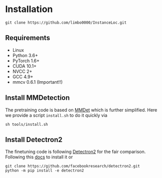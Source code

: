 # Installation

```shell
git clone https://github.com/limbo0000/InstanceLoc.git
```

## Requirements

- Linux
- Python 3.6+
- PyTorch 1.6+
- CUDA 10.1+
- NVCC 2+
- GCC 4.9+
- mmcv 0.6.1 (Important!!)

## Install MMDetection
The pretraining code is based on [MMDet](https://github.com/open-mmlab/mmdetection) which is further simplified. Here we provide a script `install.sh` to do it quickly via
```shell
sh tools/install.sh
```

## Install Detectron2
The finetuning code is following [Detectron2](https://github.com/facebookresearch/detectron2/tree/f50ec07cf220982e2c4861c5a9a17c4864ab5bfd) for the fair comparison. Following this [docs](https://github.com/facebookresearch/detectron2/blob/f50ec07cf220982e2c4861c5a9a17c4864ab5bfd/INSTALL.md) to install it or 
```shell
git clone https://github.com/facebookresearch/detectron2.git
python -m pip install -e detectron2
```